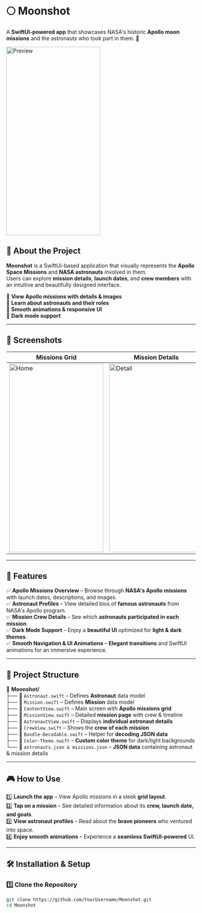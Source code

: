 # 🌕 Moonshot  

A **SwiftUI-powered app** that showcases NASA's historic **Apollo moon missions** and the astronauts who took part in them. 🌌  

<img src="https://github.com/user-attachments/assets/ed4a32d2-6982-463f-a53e-f66d4ccb03af" alt="Preview" width="250" height="500">







## 🚀 About the Project  
**Moonshot** is a SwiftUI-based application that visually represents the **Apollo Space Missions** and **NASA astronauts** involved in them.  
Users can explore **mission details**, **launch dates**, and **crew members** with an intuitive and beautifully designed interface.  

🔹 **View Apollo missions with details & images**  
🔹 **Learn about astronauts and their roles**  
🔹 **Smooth animations & responsive UI**  
🔹 **Dark mode support**  

---

## 📸 Screenshots  
| Missions Grid | Mission Details | Astronaut Profile |  
|--------------|----------------|--------------------|  
| <img src="https://github.com/user-attachments/assets/1c688413-78af-49f1-ad32-9672f5d84574" alt="Home" width="250" height="500"> |<img src="https://github.com/user-attachments/assets/360b3bef-b9f4-4f42-b25c-a8ecef984c4e" alt="Detail" width="250" height="500">| <img src="https://github.com/user-attachments/assets/97f61f36-28bd-42ab-9d58-6eae29008c70" alt="Astronauts" width="250" height="500"> |  

---

## 🎯 Features  
✅ **Apollo Missions Overview** – Browse through **NASA's Apollo missions** with launch dates, descriptions, and images.  
✅ **Astronaut Profiles** – View detailed bios of **famous astronauts** from NASA's Apollo program.  
✅ **Mission Crew Details** – See which **astronauts participated in each mission**.  
✅ **Dark Mode Support** – Enjoy a **beautiful UI** optimized for **light & dark themes**.  
✅ **Smooth Navigation & UI Animations** – **Elegant transitions** and SwiftUI animations for an immersive experience.  

---

## 📂 Project Structure  
📁 **Moonshot/**  
├── 🚀 `Astronaut.swift` – Defines **Astronaut** data model  
├── 🚀 `Mission.swift` – Defines **Mission** data model  
├── 🚀 `ContentView.swift` – Main screen with **Apollo missions grid**  
├── 🚀 `MissionView.swift` – Detailed **mission page** with crew & timeline  
├── 🚀 `AstronautView.swift` – Displays **individual astronaut details**  
├── 🚀 `CrewView.swift` – Shows the **crew of each mission**  
├── 🚀 `Bundle-Decodable.swift` – Helper for **decoding JSON data**  
├── 🚀 `Color-Theme.swift` – **Custom color theme** for dark/light backgrounds  
└── 📄 `astronauts.json & missions.json` – **JSON data** containing astronaut & mission details  

---

## 🎮 How to Use  
1️⃣ **Launch the app** – View Apollo missions in a sleek **grid layout**.  
2️⃣ **Tap on a mission** – See detailed information about its **crew, launch date, and goals**.  
3️⃣ **View astronaut profiles** – Read about the **brave pioneers** who ventured into space.  
4️⃣ **Enjoy smooth animations** – Experience a **seamless SwiftUI-powered** UI.  

---

## 🛠 Installation & Setup  

### 1️⃣ Clone the Repository  
```bash
git clone https://github.com/YourUsername/Moonshot.git
cd Moonshot

